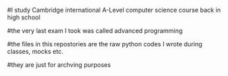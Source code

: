 #I study Cambridge international A-Level computer science course back in high school

#the very last exam I took was called advanced programming

#the files in this repostories are the raw python codes I wrote during classes, mocks etc.

#they are just for archving purposes

